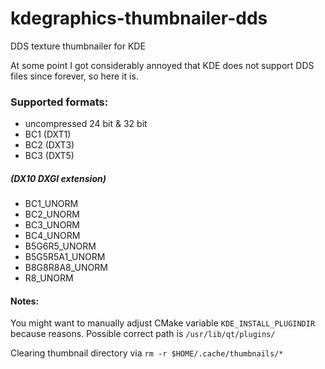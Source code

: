 # kdegraphics-thumbnailer-dds
DDS texture thumbnailer for KDE

At some point I got considerably annoyed that KDE does not support DDS files since forever, so here it is.

### Supported formats:
* uncompressed 24 bit & 32 bit
* BC1 (DXT1)
* BC2 (DXT3)
* BC3 (DXT5)

##### (DX10 DXGI extension)
* BC1_UNORM
* BC2_UNORM
* BC3_UNORM
* BC4_UNORM
* B5G6R5_UNORM
* B5G5R5A1_UNORM
* B8G8R8A8_UNORM
* R8_UNORM

#### Notes:
You might want to manually adjust CMake variable `KDE_INSTALL_PLUGINDIR` because reasons.
Possible correct path is `/usr/lib/qt/plugins/`

Clearing thumbnail directory via `rm -r $HOME/.cache/thumbnails/*`
